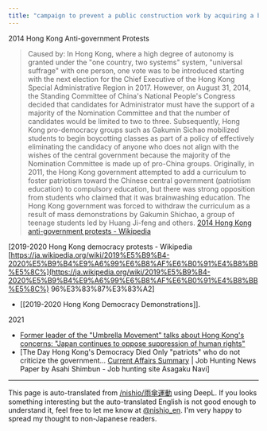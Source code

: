 ```yaml
---
title: "campaign to prevent a public construction work by acquiring a building or landmark (e.g. housing development, etc.)"
---
```


2014 Hong Kong Anti-government Protests
> Caused by: In Hong Kong, where a high degree of autonomy is granted under the "one country, two systems" system, "universal suffrage" with one person, one vote was to be introduced starting with the next election for the Chief Executive of the Hong Kong Special Administrative Region in 2017. However, on August 31, 2014, the Standing Committee of China's National People's Congress decided that candidates for Administrator must have the support of a majority of the Nomination Committee and that the number of candidates would be limited to two to three. Subsequently, Hong Kong pro-democracy groups such as Gakumin Sichao mobilized students to begin boycotting classes as part of a policy of effectively eliminating the candidacy of anyone who does not align with the wishes of the central government because the majority of the Nomination Committee is made up of pro-China groups.
>  Originally, in 2011, the Hong Kong government attempted to add a curriculum to foster patriotism toward the Chinese central government (patriotism education) to compulsory education, but there was strong opposition from students who claimed that it was brainwashing education. The Hong Kong government was forced to withdraw the curriculum as a result of mass demonstrations by Gakumin Shichao, a group of teenage students led by Huang Ji-feng and others.
[2014 Hong Kong anti-government protests - Wikipedia](https://ja.wikipedia.org/wiki/2014年香港反政府デモ)

[2019-2020 Hong Kong democracy protests - Wikipedia [https://ja.wikipedia.org/wiki/2019%E5%B9%B4-2020%E5%B9%B4%E9%A6%99%E6%B8%AF%E6%B0%91%E4%B8%BB%E5%8C%](https://ja.wikipedia.org/wiki/2019%E5%B9%B4-2020%E5%B9%B4%E9%A6%99%E6%B8%AF%E6%B0%91%E4%B8%BB%E5%8C%) 96%E3%83%87%E3%83%A2]
- [[2019-2020 Hong Kong Democracy Demonstrations]].

2021
- [Former leader of the "Umbrella Movement" talks about Hong Kong's concerns: "Japan continues to oppose suppression of human rights"](https://www.nishinippon.co.jp/item/n/817162/)
- [The Day Hong Kong's Democracy Died Only "patriots" who do not criticize the government... [Current Affairs Summary](https://asahi.gakujo.ne.jp/common_sense/current_events/detail/id=3254) | Job Hunting News Paper by Asahi Shimbun - Job hunting site Asagaku Navi]


---
This page is auto-translated from [/nishio/雨傘運動](https://scrapbox.io/nishio/雨傘運動) using DeepL. If you looks something interesting but the auto-translated English is not good enough to understand it, feel free to let me know at [@nishio_en](https://twitter.com/nishio_en). I'm very happy to spread my thought to non-Japanese readers.